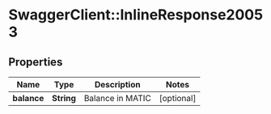 # SwaggerClient::InlineResponse20053

## Properties
Name | Type | Description | Notes
------------ | ------------- | ------------- | -------------
**balance** | **String** | Balance in MATIC | [optional] 


